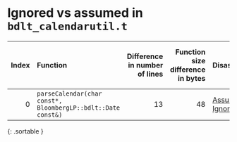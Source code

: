 # Ignored vs assumed in `bdlt_calendarutil.t`

<script src="../sorttable.js"></script>
|   Index | Function                                                     |   Difference in number of lines |   Function size difference in bytes | Disassembly                                                             |   Number of lines in assumed build | Number of bytes in assumed build   |   Number of lines in ignored build | Number of bytes in ignored build   |
|--------:|:-------------------------------------------------------------|--------------------------------:|------------------------------------:|:------------------------------------------------------------------------|-----------------------------------:|:-----------------------------------|-----------------------------------:|:-----------------------------------|
|       0 | `parseCalendar(char const*, BloombergLP::bdlt::Date const&)` |                              13 |                                  48 | [Assumed](0.assume.s.txt), [Ignored](0.none.s.txt), [Diff](0.diff.html) |                                496 | 4,206,656                          |                                448 | 4,206,656                          |
{: .sortable }
